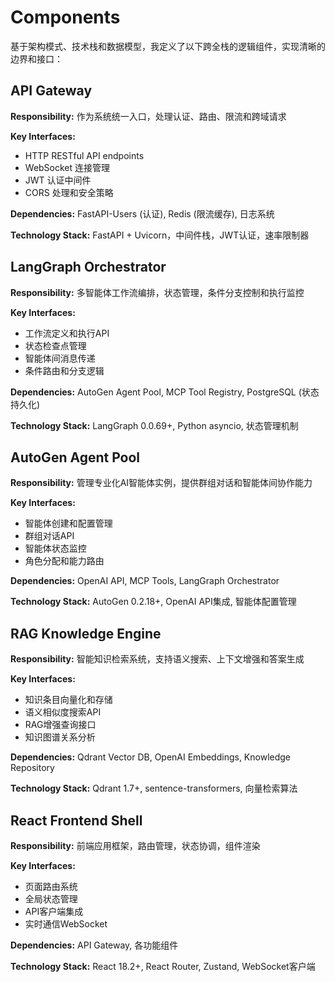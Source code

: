 # Components

基于架构模式、技术栈和数据模型，我定义了以下跨全栈的逻辑组件，实现清晰的边界和接口：

## API Gateway

**Responsibility:** 作为系统统一入口，处理认证、路由、限流和跨域请求

**Key Interfaces:**
- HTTP RESTful API endpoints
- WebSocket 连接管理
- JWT 认证中间件
- CORS 处理和安全策略

**Dependencies:** FastAPI-Users (认证), Redis (限流缓存), 日志系统

**Technology Stack:** FastAPI + Uvicorn，中间件栈，JWT认证，速率限制器

## LangGraph Orchestrator

**Responsibility:** 多智能体工作流编排，状态管理，条件分支控制和执行监控

**Key Interfaces:**
- 工作流定义和执行API
- 状态检查点管理
- 智能体间消息传递
- 条件路由和分支逻辑

**Dependencies:** AutoGen Agent Pool, MCP Tool Registry, PostgreSQL (状态持久化)

**Technology Stack:** LangGraph 0.0.69+, Python asyncio, 状态管理机制

## AutoGen Agent Pool

**Responsibility:** 管理专业化AI智能体实例，提供群组对话和智能体间协作能力

**Key Interfaces:**
- 智能体创建和配置管理
- 群组对话API
- 智能体状态监控
- 角色分配和能力路由

**Dependencies:** OpenAI API, MCP Tools, LangGraph Orchestrator

**Technology Stack:** AutoGen 0.2.18+, OpenAI API集成, 智能体配置管理

## RAG Knowledge Engine

**Responsibility:** 智能知识检索系统，支持语义搜索、上下文增强和答案生成

**Key Interfaces:**
- 知识条目向量化和存储
- 语义相似度搜索API
- RAG增强查询接口
- 知识图谱关系分析

**Dependencies:** Qdrant Vector DB, OpenAI Embeddings, Knowledge Repository

**Technology Stack:** Qdrant 1.7+, sentence-transformers, 向量检索算法

## React Frontend Shell

**Responsibility:** 前端应用框架，路由管理，状态协调，组件渲染

**Key Interfaces:**
- 页面路由系统
- 全局状态管理
- API客户端集成
- 实时通信WebSocket

**Dependencies:** API Gateway, 各功能组件

**Technology Stack:** React 18.2+, React Router, Zustand, WebSocket客户端
